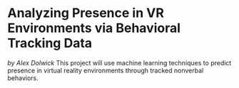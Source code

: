 # Analyzing Presence in VR Environments via Behavioral Tracking Data
_by Alex Dolwick_
This project will use machine learning techniques to predict presence in virtual reality environments through tracked nonverbal behaviors.
